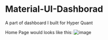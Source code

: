 # Material-UI-Dashborad

A part of dashboard I built for Hyper Quant

Home Page would looks like this:
![image](https://user-images.githubusercontent.com/76094159/209047037-32c7683c-51d0-49ad-8c14-518091212f53.png)

